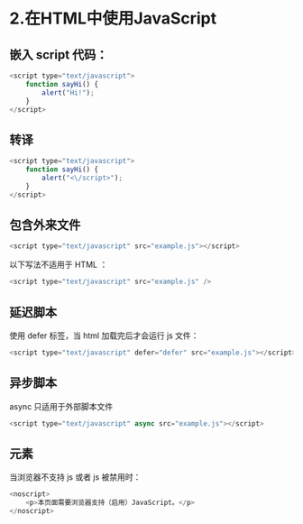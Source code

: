 # 2.在HTML中使用JavaScript

## 嵌入 script 代码：
```js
<script type="text/javascript">
	function sayHi() {
		alert("Hi!");
	}
</script>
```

## 转译
```js
<script type="text/javascript">
	function sayHi() {
		alert("<\/script>");
	}
</script>
```

## 包含外来文件
```js
<script type="text/javascript" src="example.js"></script>
```
以下写法不适用于 HTML ：
```js
<script type="text/javascript" src="example.js" />
```

## 延迟脚本
使用 defer 标签，当 html 加载完后才会运行 js 文件：
```js
<script type="text/javascript" defer="defer" src="example.js"></script>
```

## 异步脚本
async 只适用于外部脚本文件
```js
<script type="text/javascript" async src="example.js"></script>
```

## <noscript>元素
当浏览器不支持 js 或者 js 被禁用时：
```js
<noscript>
	<p>本页面需要浏览器支持（启用）JavaScript。</p>
</noscript>
